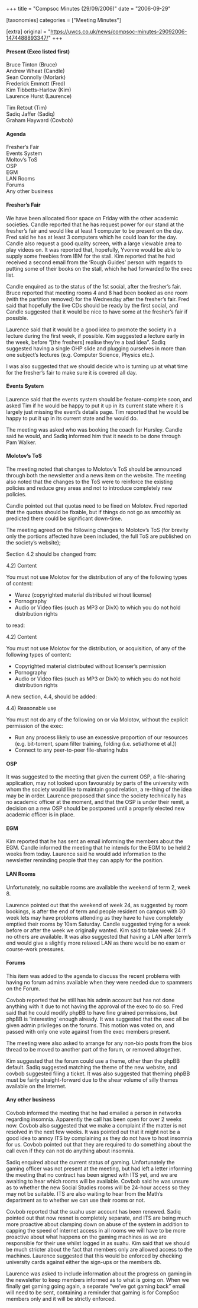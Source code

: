 +++
title = "Compsoc Minutes (29/09/2006)"
date = "2006-09-29"

[taxonomies]
categories = ["Meeting Minutes"]

[extra]
original = "https://uwcs.co.uk/news/compsoc-minutes-29092006-1474488893347/"
+++

#### Present (Exec listed first)

Bruce Tinton (Bruce)  
Andrew Wheat (Candle)  
Sean Connolly (Morlark)  
Frederick Emmott (Fred)  
Kim Tibbetts-Harlow (Kim)  
Laurence Hurst (Laurence)

Tim Retout (Tim)  
Sadiq Jaffer (Sadiq)  
Graham Hayward (Covbob)

#### Agenda

Fresher’s Fair  
Events System  
Moltov’s ToS  
OSP  
EGM  
LAN Rooms  
Forums  
Any other business

#### Fresher’s Fair

We have been allocated floor space on Friday with the other academic societies. Candle reported that he has request power for our stand at the fresher’s fair and would like at least 1 computer to be present on the day. Fred said he has at least 3 computers which he could loan for the day. Candle also request a good quality screen, with a large viewable area to play videos on. It was reported that, hopefully, Yvonne would be able to supply some freebies from IBM for the stall. Kim reported that he had received a second email from the ‘Rough Guides’ person with regards to putting some of their books on the stall, which he had forwarded to the exec list.

Candle enquired as to the status of the 1st social, after the fresher’s fair. Bruce reported that meeting rooms 4 and 8 had been booked as one room (with the partition removed) for the Wednesday after the fresher’s fair. Fred said that hopefully the live CDs should be ready by the first social, and Candle suggested that it would be nice to have some at the fresher’s fair if possible.

Laurence said that it would be a good idea to promote the society in a lecture during the first week, if possible. Kim suggested a lecture early in the week, before “\[the freshers\] realise they’re a bad idea”. Sadiq suggested having a single OHP slide and plugging ourselves in more than one subject’s lectures (e.g. Computer Science, Physics etc.).

I was also suggested that we should decide who is turning up at what time for the fresher’s fair to make sure it is covered all day.

#### Events System

Laurence said that the events system should be feature-complete soon, and asked Tim if he would be happy to put it up in its current state where it is largely just missing the event’s details page. Tim reported that he would be happy to put it up in its current state and he would do.

The meeting was asked who was booking the coach for Hursley. Candle said he would, and Sadiq informed him that it needs to be done through Pam Walker.

#### Molotov’s ToS

The meeting noted that changes to Molotov’s ToS should be announced through both the newsletter and a news item on the website. The meeting also noted that the changes to the ToS were to reinforce the existing policies and reduce grey areas and not to introduce completely new policies.

Candle pointed out that quotas need to be fixed on Molotov. Fred reported that the quotas should be fixable, but if things do not go as smoothly as predicted there could be significant down-time.

The meeting agreed on the following changes to Molotov’s ToS (for brevity only the portions affected have been included, the full ToS are published on the society’s website);

Section 4.2 should be changed from:

4.2) Content

You must not use Molotov for the distribution of any of the following types of content:

  - Warez (copyrighted material distributed without license)
  - Pornography
  - Audio or Video files (such as MP3 or DivX) to which you do not hold distribution rights

to read:

4.2) Content

You must not use Molotov for the distribution, or acquisition, of any of the following types of content:

  - Copyrighted material distributed without licenser’s permission
  - Pornography
  - Audio or Video files (such as MP3 or DivX) to which you do not hold distribution rights

A new section, 4.4, should be added:

4.4) Reasonable use

You must not do any of the following on or via Molotov, without the explicit permission of the exec:

  - Run any process likely to use an excessive proportion of our resources (e.g. bit-torrent, spam filter training, folding (i.e. setiathome et al.))
  - Connect to any peer-to-peer file-sharing hubs

#### OSP

It was suggested to the meeting that given the current OSP, a file-sharing application, may not looked upon favourably by parts of the university with whom the society would like to maintain good relation, a re-thing of the idea may be in order. Laurence proposed that since the society technically has no academic officer at the moment, and that the OSP is under their remit, a decision on a new OSP should be postponed until a properly elected new academic officer is in place.

#### EGM

Kim reported that he has sent an email informing the members about the EGM. Candle informed the meeting that he intends for the EGM to be held 2 weeks from today. Laurence said he would add information to the newsletter reminding people that they can apply for the position.

#### LAN Rooms

Unfortunately, no suitable rooms are available the weekend of term 2, week 8.

Laurence pointed out that the weekend of week 24, as suggested by room bookings, is after the end of term and people resident on campus with 30 week lets may have problems attending as they have to have completely emptied their rooms by 10am Saturday. Candle suggested trying for a week before or after the week we originally wanted. Kim said to take week 24 if no others are available. It was also suggested that having a LAN after term’s end would give a slightly more relaxed LAN as there would be no exam or course-work pressures.

#### Forums

This item was added to the agenda to discuss the recent problems with having no forum admins available when they were needed due to spammers on the Forum.

Covbob reported that he still has his admin account but has not done anything with it due to not having the approval of the exec to do so. Fred said that he could modify phpBB to have fine grained permissions, but phpBB is ‘interesting’ enough already. It was suggested that the exec all be given admin privileges on the forums. This motion was voted on, and passed with only one vote against from the exec members present.

The meeting were also asked to arrange for any non-bio posts from the bios thread to be moved to another part of the forum, or removed altogether.

Kim suggested that the forum could use a theme, other than the phpBB default. Sadiq suggested matching the theme of the new website, and covbob suggested filing a ticket. It was also suggested that theming phpBB must be fairly straight-forward due to the shear volume of silly themes available on the Internet.

#### Any other business

Covbob informed the meeting that he had emailed a person in networks regarding insomnia. Apparently the call has been open for over 2 weeks now. Covbob also suggested that we make a complaint if the matter is not resolved in the next few weeks. It was pointed out that it might not be a good idea to annoy ITS by complaining as they do not have to host insomnia for us. Covbob pointed out that they are required to do something about the call even if they can not do anything about insomnia.

Sadiq enquired about the current status of gaming. Unfortunately the gaming officer was not present at the meeting, but had left a letter informing the meeting that no contract has been signed with ITS yet, and we are awaiting to hear which rooms will be available. Covbob said he was unsure as to whether the new Social Studies rooms will be 24-hour access so they may not be suitable. ITS are also waiting to hear from the Math’s department as to whether we can use their rooms or not.

Covbob reported that the suahu user account has been renewed. Sadiq pointed out that now resnet is completely separate, and ITS are being much more proactive about clamping down on abuse of the system in addition to capping the speed of internet access in all rooms we will have to be more proactive about what happens on the gaming machines as we are responsible for their use whilst logged in as suahu. Kim said that we should be much stricter about the fact that members only are allowed access to the machines. Laurence suggested that this would be enforced by checking university cards against either the sign-ups or the members db.

Laurence was asked to include information about the progress on gaming in the newsletter to keep members informed as to what is going on. When we finally get gaming going again, a separate “we’ve got gaming back” email will need to be sent, containing a reminder that gaming is for CompSoc members only and it will be strictly enforced.
